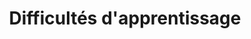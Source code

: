 ---
title: "Difficultés d'apprentissage"
description: "desc"
titre: "Difficultés d'apprentissage"
image:
i18nlanguage: fr
identifiant: difficultes-apprentissage
slug: difficultes-apprentissage
draft: false
type: mieuxcomprendre
ordre: 4
---